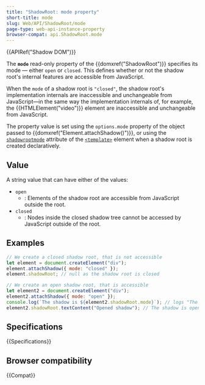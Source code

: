 ```yaml
---
title: "ShadowRoot: mode property"
short-title: mode
slug: Web/API/ShadowRoot/mode
page-type: web-api-instance-property
browser-compat: api.ShadowRoot.mode
---
```


{{APIRef("Shadow DOM")}}

The **`mode`** read-only property of the {{domxref("ShadowRoot")}} specifies its mode — either `open` or `closed`.
This defines whether or not the shadow root's internal features are accessible from JavaScript.

When the `mode` of a shadow root is `"closed"`, the shadow root's implementation internals are inaccessible and unchangeable from JavaScript—in the same way the implementation internals of, for example, the {{HTMLElement("video")}} element are inaccessible and unchangeable from JavaScript.

The property value is set using the `options.mode` property of the object passed to {{domxref("Element.attachShadow()")}}, or using the [`shadowrootmode`](/en-US/docs/Web/HTML/Reference/Element/template#shadowrootmode) attribute of the [`<template>`](/en-US/docs/Web/HTML/Reference/Element/template) element when a shadow root is created declaratively.

## Value

A string value that can have either of the values:

- `open`
  - : Elements of the shadow root are accessible from JavaScript outside the root.
- `closed`
  - : Nodes inside the closed shadow tree cannot be accessed by JavaScript outside of the root.

## Examples

```js
// We create a closed shadow root, that is not accessible
let element = document.createElement("div");
element.attachShadow({ mode: "closed" });
element.shadowRoot; // null as the shadow root is closed

// We create an open shadow root, that is accessible
let element2 = document.createElement("div");
element2.attachShadow({ mode: "open" });
console.log(`The shadow is ${element2.shadowRoot.mode}`); // logs "The shadow is open"
element2.shadowRoot.textContent("Opened shadow"); // The shadow is open, we can access it from outside
```

## Specifications

{{Specifications}}

## Browser compatibility

{{Compat}}
